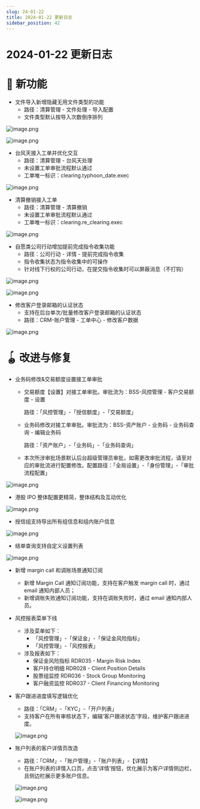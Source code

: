 ```yaml
---
slug: 24-01-22
title: 2024-01-22 更新日志
sidebar_position: 42
---
```



# 2024-01-22 更新日志


# 🎉 新功能

- 文件导入新增隐藏无用文件类型的功能
    - 路径：清算管理 - 文件处理 - 导入配置
    - 文件类型默认按导入次数倒序排列

![image.png](/assets/d204f6c5f806847841044dd8c83e7e8d.png)


![image.png](/assets/f223aed537f446a1c820b1280b809d22.png)

- 台风天接入工单并优化交互
    - 路径：清算管理 - 台风天处理
    - 未设置工单审批流程默认通过
    - 工单唯一标识：clearing.typhoon_date.exec

![image.png](/assets/820b7790eaafd8659507bca8c8a284a2.png)

- 清算撤销接入工单
    - 路径：清算管理 - 清算撤销
    - 未设置工单审批流程默认通过
    - 工单唯一标识：clearing.re_clearing.exec

![image.png](/assets/cf119b01481bb8799ee0251e5b1e549f.png)

- 自愿类公司行动增加提前完成指令收集功能
    - 路径：公司行动 - 详情 - 提前完成指令收集
    - 指令收集状态为指令收集中的可操作
    - 针对线下行权的公司行动，在提交指令收集时可以屏蔽消息（不打钩）

![image.png](/assets/cbc327873ac35a103fc7a9ff4e3b675d.png)


![image.png](/assets/972c19b9c3ee780016d6a7b4f3ee1a2e.png)

- 修改客户登录邮箱的认证状态
    - 支持在后台单次/批量修改客户登录邮箱的认证状态
    - 路径：CRM-账户管理 - 工单中心 - 修改客户数据

![image.png](/assets/aec1e8c8e322e17bf7108986baf2d6dc.png)


# 🪀 改进与修复

- 业务码修改&交易额度设置接工单审批
    - 交易额度【设置】对接工单审批。审批流为：BSS-风控管理 - 客户交易额度 - 设置

      路径：「风控管理」-「授信额度」-「交易额度」

    - 业务码修改对接工单审批。审批流为：BSS-资产账户 - 业务码 - 业务码查询 - 编辑业务码

      路径：「资产账户」-「业务码」-「业务码查询」

    - 本次所涉审批场景默认后台超级管理员审批，如需更改审批流程，请至对应的审批流进行配置修改。配置路径：「全局设置」-「身份管理」-「审批流程配置」

![image.png](/assets/dbe58324d9a326e67519e974842ca214.png)

- 港股 IPO 整体配置更精简，整体结构及互动优化

![image.png](/assets/a331bd0818548c860e9764e60884b80e.png)

- 授信组支持导出所有组信息和组内账户信息

![image.png](/assets/16eb64221450dd0eb14c2832764ffa57.png)

- 结单查询支持自定义设置列表

![image.png](/assets/778b8aafb4333376d07ea36f407425f2.png)

- 新增 margin call 和调账场景通知订阅
    - 新增 Margin Call 通知订阅功能，支持在客户触发 margin call 时，通过 email 通知内部人员；
    - 新增调账失败通知订阅功能，支持在调账失败时，通过 email 通知内部人员。
- 风控报表菜单下线
    - 涉及菜单如下：
        - 「风控管理」-「保证金」-「保证金风险指标」
        - 「风控管理」-「风控报表」
    - 涉及报表如下：
        - 保证金风险指标 RDR035 - Margin Risk Index
        - 客户持仓明细 RDR028 - Client Position Details
        - 股票组监控 RDR036 - Stock Group Monitoring
        - 客户融资监控 RDR037 - Client Financing Monitoring
- 客户跟进进度填写逻辑优化
    - 路径：「CRM」-「KYC」-「开户列表」
    - 支持客户在所有审核状态下，编辑‘客户跟进状态’字段，维护客户跟进进度。

    ![image.png](/assets/3197ea305c18009b2fe4045a4c4138e4.png)

- 账户列表的客户详情页改造
    - 路径：「CRM」-「账户管理」-「账户列表」-【详情】
    - 在账户列表的详情入口页，点击‘详情’按钮，优化展示为客户详情侧边栏，且侧边栏展示更多账户信息。

    ![image.png](/assets/decccefdd3dc6f2e0066f2babf1ec461.png)


    ![image.png](/assets/c6616afdf771944a76c59e6d1f03fb8f.png)


